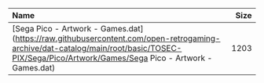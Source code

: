 |Name|Size|
|:---|---:|
|[Sega Pico - Artwork - Games.dat](https://raw.githubusercontent.com/open-retrogaming-archive/dat-catalog/main/root/basic/TOSEC-PIX/Sega/Pico/Artwork/Games/Sega Pico - Artwork - Games.dat)|1203|
